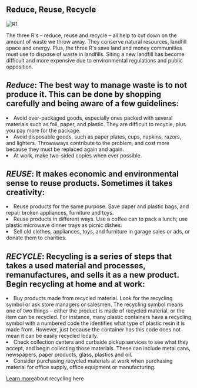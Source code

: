 ## Reduce, Reuse, Recycle
![R1](https://user-images.githubusercontent.com/59482454/71800212-708f0100-3092-11ea-812c-56183c59072f.jpg)
<p> The three R's – reduce, reuse and recycle – all help to cut down on the amount of waste we throw away. They conserve natural resources, landfill space and energy. Plus, the three R's save land and money communities must use to dispose of waste in landfills. Siting a new landfill has become difficult and more expensive due to environmental regulations and public opposition. </p>

## _Reduce_: The best way to manage waste is to not produce it. This can be done by shopping carefully and being aware of a few guidelines:

<li> Avoid over-packaged goods, especially ones packed with several materials such as foil, paper, and plastic. They are difficult to recycle, plus you pay more for the package. </li>
<li> Avoid disposable goods, such as paper plates, cups, napkins, razors, and lighters. Throwaways contribute to the problem, and cost more because they must be replaced again and again.</li>
<li> At work, make two-sided copies when ever possible. </li>

## _REUSE_:  It makes economic and environmental sense to reuse products. Sometimes it takes creativity:
<li> Reuse products for the same purpose. Save paper and plastic bags, and repair broken appliances, furniture and toys. </li>
<li> Reuse products in different ways. Use a coffee can to pack a lunch; use plastic microwave dinner trays as picnic dishes. </li>
<li> Sell old clothes, appliances, toys, and furniture in garage sales or ads, or donate them to charities. </li>

## _RECYCLE_:  Recycling is a series of steps that takes a used material and processes, remanufactures, and sells it as a new product. Begin recycling at home and at work:
<Li> Buy products made from recycled material. Look for the recycling symbol or ask store managers or salesmen. The recycling symbol means one of two things – either the product is made of recycled material, or the item can be recycled. For instance, many plastic containers have a recycling symbol with a numbered code the identifies what type of plastic resin it is made from. However, just because the container has this code does not mean it can be easily recycled locally.</li>
<li> Check collection centers and curbside pickup services to see what they accept, and begin collecting those materials. These can include metal cans, newspapers, paper products, glass, plastics and oil.</li>
<li> Consider purchasing recycled materials at work when purchasing material for office supply, office equipment or manufacturing.
  
  [Learn more](https://www.epa.gov/recycle/recycling-basics)about recycling here
